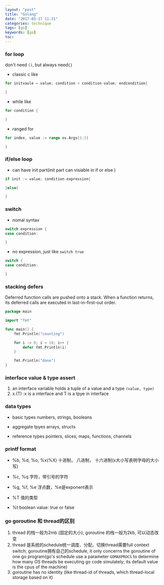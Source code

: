 ```yaml
---
layout: "post"
title: "Golang"
date: "2017-03-17 11:31"
categories: technique
tags: [go]
keywords: [go]
toc:
---
```


### for loop
don't need `()`, but always need`{}`

- classic c like

```go
for initvaule = value; condition < condition-value; endcondition{

}
```
- while like

```go
for condition {

}
```

- ranged for

```go
for index, value := range os.Args[1:]{

}
```
<!-- more -->
### if/else loop
- can have init part(init part can visiable in if or else )

```go
if init := value; condition-expression{

}else{

}
```

### switch
- nomal syntax

```go
switch expression {
case condition:

}
```

- no expression, just like `switch true`

```go
switch {
case condition:

}
```

### stacking defers
Deferred function calls are pushed onto a stack. When a function returns, its deferred calls are executed in last-in-first-out order.

```go
package main

import "fmt"

func main() {
	fmt.Println("counting")

	for i := 0; i < 10; i++ {
		defer fmt.Println(i)
	}

	fmt.Println("done")
}
```
### interface value & type assert
1. an interface variable holds a tuple of a value and a type `(value, type)`
2. x.(T)  :x is a interface and T is a tpye in interface

### data types
- basic types
  numbers, strings, booleans

- aggregate tpyes
  arrays, structs

- reference types
  pointers, slices, maps, functions, channels


### printf format
- %b, %d, %o, %x(%X)
  十进制， 八进制， 十六进制(x大小写表明字母的大小写)

- %c, %q
  字符，带引号的字符

- %g, %f, %e
  浮点数，%e是exponent表示

- %T
  值的类型

- %t
  boolean value: true or false


### go goroutine 和 thread的区别
1. thread 的栈一般为2mb (固定的大小); goroutine 的栈一般为2kb, 可以动态改变
2. thread 是系统的schedule统一调度、分配，切换thread需要full context switch; goroutine拥有自己的schedule, it only concerns
	 the goroutine of one go program(go's schedule use a parameter `GOMAXPROCS` to determine how many OS threads be executing go code simulately; its default value is the cpus of the machine)
3. goroutine has no identity (like thread-id of threads, which thread-local storage based on it)
